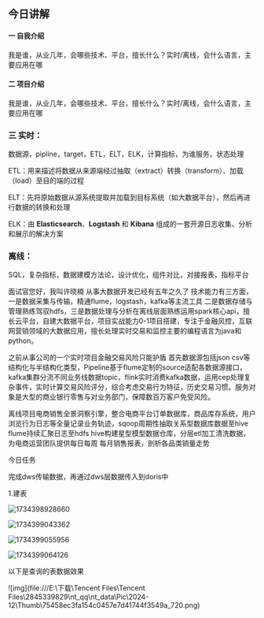 ## 今日讲解

#### 一 自我介绍

​		我是谁，从业几年，会哪些技术、平台，擅长什么？实时/离线，会什么语言，主要应用在哪



#### 二 项目介绍

​		我是谁，从业几年，会哪些技术、平台，擅长什么？实时/离线，会什么语言，主要应用在哪



### 三 实时：

​		数据源，pipline，target，ETL，ELT，ELK，计算指标，为谁服务，状态处理

ETL：用来描述将数据从来源端经过抽取（extract）转换（transform）、加载（load）至目的端的过程

ELT：先将原始数据从源系统提取并加载到目标系统（如大数据平台），然后再进行数据的转换和处理

ELK：由 **Elasticsearch**、**Logstash** 和 **Kibana** 组成的一套开源日志收集、分析和展示的解决方案



### 离线：

​		SQL，复杂指标，数据建模方法论，设计优化，组件对比，对接报表，指标平台



面试官您好，我叫许晓楠 从事大数据开发已经有五年之久了 技术能力有三方面，一是数据采集与传输，精通flume，logstash，kafka等主流工具 二是数据存储与管理熟练驾驭hdfs，三是数据处理与分析在离线层面熟练运用spark核心api，擅长云平台，自建大数据平台，项目实战能力0-1项目搭建，专注于金融风控，互联网营销领域的大数据应用，擅长处理实时交易和监控主要的编程语言为java和python。

之前从事公司的一个实时项目金融交易风险只能护盾 首先数据源包括json csv等结构化与半结构化类型，Pipeline基于flume定制的source适配各数据源接口，kafka集群分流不同业务线数据topic，flink实时消费kafka数据，运用cep处理复杂事件，实时计算交易风险评分，综合考虑交易行为特征，历史交易习惯。服务对象是大型的商业银行零售与对业务部门，保障数百万客户免受风险。

离线项目电商销售全景洞察引擎，整合电商平台订单数据库，商品库存系统，用户浏览行为日志等全量记录业务轨迹，sqoop周期性抽取关系型数据库数据至hive flume持续汇聚日志至hdfs hive构建星型模型数据仓库，分层etl加工清洗数据，为电商运营团队提供每日每周 每月销售报表，剖析各品类销量走势



今日任务 

完成dws传输数据，再通过dws层数据传入到doris中

1.建表

![1734398928660](C:\Users\许晓楠\AppData\Roaming\Typora\typora-user-images\1734398928660.png)





![1734399043362](C:\Users\许晓楠\AppData\Roaming\Typora\typora-user-images\1734399043362.png)

![1734399055956](C:\Users\许晓楠\AppData\Roaming\Typora\typora-user-images\1734399055956.png)

![1734399064126](C:\Users\许晓楠\AppData\Roaming\Typora\typora-user-images\1734399064126.png)

以下是查询的表数据效果

![img](file:///E:\下载\Tencent Files\Tencent Files\2845339829\nt_qq\nt_data\Pic\2024-12\Thumb\75458ec3fa154c0457e7d41744f3549a_720.png)

